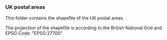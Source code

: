 ### UK postal areas

This folder contains the shapefile of the UK postal areas

The projection of the shapefile is according to the British National Grid and EPSG Code: "EPSG:27700"
